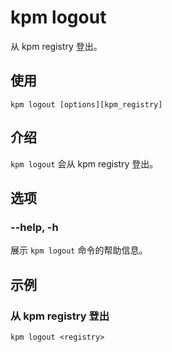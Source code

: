 # kpm logout

从 kpm registry 登出。

## 使用

```shell
kpm logout [options][kpm_registry]
```

## 介绍

`kpm logout` 会从 kpm registry 登出。

## 选项

### --help, -h

展示 `kpm logout` 命令的帮助信息。

## 示例

### 从 kpm registry 登出

```shell
kpm logout <registry>
```
